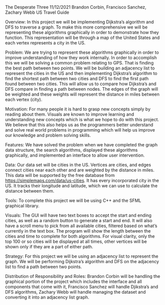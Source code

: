 The Desperate Three
11/12/2021
Brandon Corbin, Francisco Sanchez, Zachary Webb
US Travel Guide 

Overview:
  In this project we will be implementing Dijkstra’s algorithm and DFS  to traverse a graph. To make this more comprehensive we will be representing these algorithms graphically 
in order to demonstrate how they function. This representation will be through  a map of the United States and each vertex represents a city in the US.

Problem:
  We are trying to represent these algorithms graphically in order to improve understanding of how they work internally. In order to accomplish this we will be solving a common 
problem relating to GPS. That is finding the best path between two points. We will be building an adjacency list to represent the cities in the US and then implementing 
Dijkstra’s algorithm to find the shortest path between two cities and DFS to find the first path found between two cities. This will allow us to compare how Dijkstra’s and DFS 
compare in finding a path between nodes. The edges of the graph will be weighted and these weights will represent the distance in miles between each vertex (city). 

Motivation:
  For many people it is hard to grasp new concepts simply by reading about them. Visuals are known to improve learning and understanding new concepts which is what we hope to do with this project. We believe that this also helps us as the programmers better understand and solve real world problems in programming which will help us improve our knowledge and problem solving skills.

Features:
  We have solved the problem when we have completed the graph data structure, the search algorithms, displayed these algorithms graphically, and implemented an interface to allow user intervention. 

Data:
	Our data set will be cities in the US. Vertices are cities, and edges connect cities near each other and are weighted by the distance in miles. This data will be supported by the free database from https://simplemaps.com/data/us-cities. It has every incorporated city in the US. It tracks their longitude and latitude, which we can use to calculate the distance between them. 
  
Tools:
	To complete this project we will be using C++ and the SFML graphical library.
  
Visuals:
  The GUI will have two text boxes to accept the start and ending cities, as well as a random button to generate a start and end. It will also have a scroll menu to pick from 
all available cities, filtered based on what’s currently in the text box. The program will show the length between the cities  and time to complete for both algorithms. For 
visual clarity, only the top 100 or so cities will be displayed at all times, other vertices will be shown only if they are a part of either path. 

Strategy:
	For this project we will be using an adjacency list to represent the graph. We will be performing Dijkstra’s algorithm and DFS on the adjacency list to find a path between two points.

Distribution of Responsibility and Roles:
	Brandon Corbin will be handling the graphical portion of the project which includes the interface and all components that come with it, Francisco Sanchez will handle 
Djikstra’s and DFS algorithms, Zachary Webb will handle managing the dataset and converting it into an adjacency list graph. 


